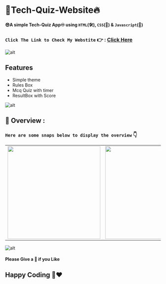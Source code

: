 # 🎯Tech-Quiz-Website🔥
####  😎A simple Tech-Quiz App♾️ using `HTML`(🛠️), `CSS`(🎨) & `Javascript`(🧠)

### `Click The Link to Check My Webstite` 👉 : [Click Here](https://dhrupad-techquizwebsite.netlify.app/)
![alt](https://raw.githubusercontent.com/andreasbm/readme/master/assets/lines/rainbow.png)

## Features

- Simple theme
- Rules Box
- Mcq Quiz with timer
- ResultBox with Score

![alt](https://raw.githubusercontent.com/andreasbm/readme/master/assets/lines/rainbow.png)

## 🔮 Overview :
### `Here are some snaps below to display the overview` 👇

<table>
<tr>
<td><img src="https://user-images.githubusercontent.com/91726340/183416395-6adf5aec-71cd-46a8-a55f-6d89c1a446cd.png" width="300px" height="300px"></td>
<td><img src="https://user-images.githubusercontent.com/91726340/183416844-ebbd38e8-44a1-4f39-a722-fb526efdaa11.png"  width="300px" height="300px"></td>
<td><img src="https://user-images.githubusercontent.com/91726340/183416866-b58cd4ec-df3c-4d59-9174-047413865680.png"  width="300px" height="300px"></td>
<td><img src="https://user-images.githubusercontent.com/91726340/183416878-387075af-65b6-4d3e-a470-203b4de57196.png"  width="300px" height="300px"></td>
</tr>
</table>

![alt](https://raw.githubusercontent.com/andreasbm/readme/master/assets/lines/rainbow.png)

#### Please Give a 🌟 if you Like

## Happy Coding 🎯❤️
